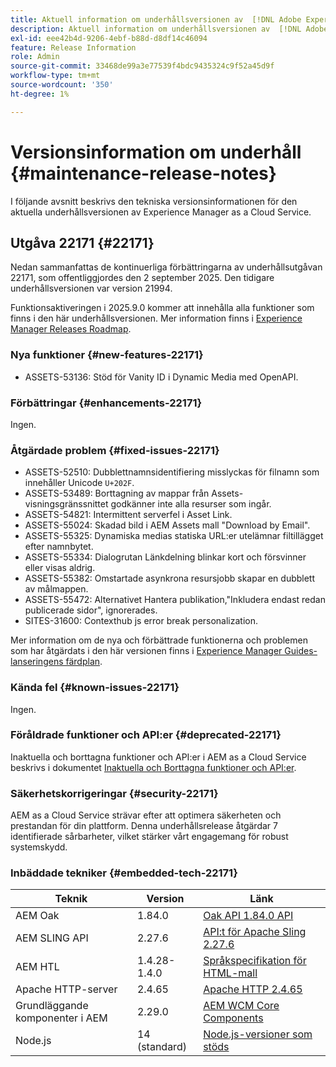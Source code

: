 ```yaml
---
title: Aktuell information om underhållsversionen av  [!DNL Adobe Experience Manager] as a Cloud Service.
description: Aktuell information om underhållsversionen av  [!DNL Adobe Experience Manager] as a Cloud Service.
exl-id: eee42b4d-9206-4ebf-b88d-d8df14c46094
feature: Release Information
role: Admin
source-git-commit: 33468de99a3e77539f4bdc9435324c9f52a45d9f
workflow-type: tm+mt
source-wordcount: '350'
ht-degree: 1%

---
```



# Versionsinformation om underhåll {#maintenance-release-notes}

I följande avsnitt beskrivs den tekniska versionsinformationen för den aktuella underhållsversionen av Experience Manager as a Cloud Service.

## Utgåva 22171 {#22171}

Nedan sammanfattas de kontinuerliga förbättringarna av underhållsutgåvan 22171, som offentliggjordes den 2 september 2025. Den tidigare underhållsversionen var version 21994.

Funktionsaktiveringen i 2025.9.0 kommer att innehålla alla funktioner som finns i den här underhållsversionen. Mer information finns i [Experience Manager Releases Roadmap](https://experienceleague.adobe.com/sv/docs/experience-manager-release-information/aem-release-updates/update-releases-roadmap).

### Nya funktioner  {#new-features-22171}

* ASSETS-53136: Stöd för Vanity ID i Dynamic Media med OpenAPI.

### Förbättringar {#enhancements-22171}

Ingen.

### Åtgärdade problem {#fixed-issues-22171}

* ASSETS-52510: Dubblettnamnsidentifiering misslyckas för filnamn som innehåller Unicode `U+202F`.
* ASSETS-53489: Borttagning av mappar från Assets-visningsgränssnittet godkänner inte alla resurser som ingår.
* ASSETS-54821: Intermittent serverfel i Asset Link.
* ASSETS-55024: Skadad bild i AEM Assets mall &quot;Download by Email&quot;.
* ASSETS-55325: Dynamiska medias statiska URL:er utelämnar filtillägget efter namnbytet.
* ASSETS-55334: Dialogrutan Länkdelning blinkar kort och försvinner eller visas aldrig.
* ASSETS-55382: Omstartade asynkrona resursjobb skapar en dubblett av målmappen.
* ASSETS-55472: Alternativet Hantera publikation,&quot;Inkludera endast redan publicerade sidor&quot;, ignorerades.
* SITES-31600: Contexthub js error break personalization.

Mer information om de nya och förbättrade funktionerna och problemen som har åtgärdats i den här versionen finns i [Experience Manager Guides-lanseringens färdplan](https://experienceleague.adobe.com/sv/docs/experience-manager-guides/using/release-info/aem-guides-releases-roadmap).

### Kända fel {#known-issues-22171}

Ingen.

### Föråldrade funktioner och API:er {#deprecated-22171}

Inaktuella och borttagna funktioner och API:er i AEM as a Cloud Service beskrivs i dokumentet [Inaktuella och Borttagna funktioner och API:er](/help/release-notes/deprecated-removed-features.md).

### Säkerhetskorrigeringar {#security-22171}

AEM as a Cloud Service strävar efter att optimera säkerheten och prestandan för din plattform. Denna underhållsrelease åtgärdar 7 identifierade sårbarheter, vilket stärker vårt engagemang för robust systemskydd.

### Inbäddade tekniker {#embedded-tech-22171}

| Teknik | Version | Länk |
|---|---|---|
| AEM Oak | 1.84.0 | [Oak API 1.84.0 API](https://www.javadoc.io/doc/org.apache.jackrabbit/oak-api/1.84/index.html) |
| AEM SLING API | 2.27.6 | [API:t för Apache Sling 2.27.6 ](https://www.javadoc.io/doc/org.apache.sling/org.apache.sling.api/latest/index.html) |
| AEM HTL | 1.4.28-1.4.0 | [Språkspecifikation för HTML-mall](https://github.com/adobe/htl-spec) |
| Apache HTTP-server | 2.4.65 | [Apache HTTP 2.4.65](https://apache.googlesource.com/httpd/+/refs/tags/2.4.65/CHANGES) |
| Grundläggande komponenter i AEM | 2.29.0 | [AEM WCM Core Components](https://github.com/adobe/aem-core-wcm-components) |
| Node.js | 14 (standard) | [Node.js-versioner som stöds](https://experienceleague.adobe.com/sv/docs/experience-manager-cloud-service/content/implementing/developing/developing-with-front-end-pipelines#node-versions) |
